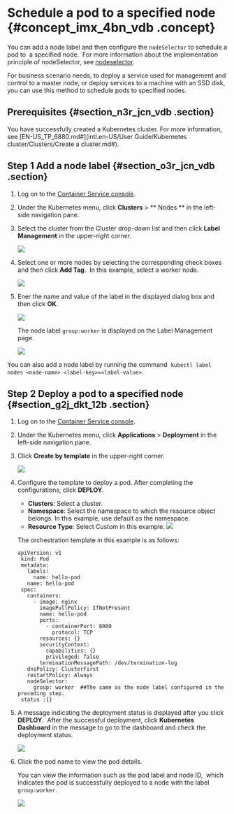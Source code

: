 # Schedule a pod to a specified node {#concept_imx_4bn_vdb .concept}

You can add a node label and then configure the `nodeSelector` to schedule a pod to  a specified node.  For more information about the implementation principle of nodeSelector, see [nodeselector](https://kubernetes.io/docs/concepts/configuration/assign-pod-node/#nodeselector).

For business scenario needs, to deploy a service used for management and control to a master node, or deploy services to a machine with an SSD disk,  you can use this method to schedule pods to specified nodes.

## Prerequisites {#section_n3r_jcn_vdb .section}

You have successfully created a Kubernetes cluster. For more information, see [EN-US\_TP\_6880.md\#](intl.en-US/User Guide/Kubernetes cluster/Clusters/Create a cluster.md#).

## Step 1 Add a node label {#section_o3r_jcn_vdb .section}

1.  Log on to the [Container Service console](https://cs.console.aliyun.com).
2.  Under the Kubernetes menu, click **Clusters** \> ** Nodes ** in the left-side navigation pane.
3.  Select the cluster from the Cluster drop-down list and then click **Label Management** in the upper-right corner.

    ![](http://static-aliyun-doc.oss-cn-hangzhou.aliyuncs.com/assets/img/6900/15395847744463_en-US.png)

4.  Select one or more nodes by selecting the corresponding check boxes and then click **Add Tag**.  In this example, select a worker node.

    ![](http://static-aliyun-doc.oss-cn-hangzhou.aliyuncs.com/assets/img/6900/15395847744472_en-US.png)

5.  Ener the name and value of the label in the displayed dialog box and then click **OK**.

    ![](http://static-aliyun-doc.oss-cn-hangzhou.aliyuncs.com/assets/img/6900/15395847744474_en-US.png)

    The node label `group:worker` is displayed on the Label Management page.

    ![](http://static-aliyun-doc.oss-cn-hangzhou.aliyuncs.com/assets/img/6900/15395847744475_en-US.png)


You can also add a node label by running the command  `kubectl label nodes <node-name> <label-key>=<label-value>`.

## Step 2 Deploy a pod to a specified node {#section_g2j_dkt_12b .section}

1.  Log on to the [Container Service console](https://cs.console.aliyun.com).
2.  Under the Kubernetes menu, click **Applications** \> **Deployment** in the left-side navigation pane.
3.  Click **Create by template** in the upper-right corner.

    ![](http://static-aliyun-doc.oss-cn-hangzhou.aliyuncs.com/assets/img/6900/15395847754476_en-US.png)

4.  Configure the template to deploy a pod. After completing the configurations, click **DEPLOY**.

    -   **Clusters**: Select a cluster.
    -   **Namespace**: Select the namespace to which the resource object belongs. In this example, use default as the namespace.
    -   **Resource Type**: Select Custom in this example.
    ![](http://static-aliyun-doc.oss-cn-hangzhou.aliyuncs.com/assets/img/6900/15395847754477_en-US.png)

    The orchestration template in this example is as follows:

    ```
    apiVersion: v1
     kind: Pod
     metadata:
       labels:
         name: hello-pod
       name: hello-pod
     spec:
       containers:
         - image: nginx
           imagePullPolicy: IfNotPresent
           name: hello-pod
           ports:
             - containerPort: 8080
               protocol: TCP
           resources: {}
           securityContext:
             capabilities: {}
             privileged: false
           terminationMessagePath: /dev/termination-log
       dnsPolicy: ClusterFirst
       restartPolicy: Always
       nodeSelector:                    
         group: worker  ##The same as the node label configured in the preceding step.
     status :{}
    ```

5.  A message indicating the deployment status is displayed after you click **DEPLOY**.  After the successful deployment, click **Kubernetes  Dashboard** in the message to go to the dashboard and check the deployment status.

    ![](http://static-aliyun-doc.oss-cn-hangzhou.aliyuncs.com/assets/img/6900/15395847754478_en-US.png)

6.  Click the pod name to view the pod details.

    You can view the information such as the pod label and node ID,  which indicates the pod is successfully deployed to a node with the label `group:worker`.

    ![](http://static-aliyun-doc.oss-cn-hangzhou.aliyuncs.com/assets/img/6900/15395847754479_en-US.png)


